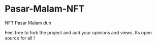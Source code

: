 # Pasar-Malam-NFT
NFT Pasar Malam duh

Feel free to fork the project and add your opinions and views. Its open source for all !
